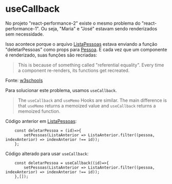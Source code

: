 # useCallback

No projeto "react-performance-2" existe o mesmo problema do "react-performance-1". Ou seja, "Maria" e "José" estavam sendo renderizados sem necessidade.

Isso acontece porque o arquivo [ListaPessoas](../extra/react-performance-2/src/ListaPessoas/index.js) estava enviando a função "deletarPessoas" como props para [Pessoa](../extra/react-performance-2/src/ListaPessoas/Pessoa/index.js). E cada vez que um componente é renderizado, suas funções são recriadas:

> This is because of something called "referential equality". Every time a component re-renders, its functions get recreated.

Fonte: [w3schools](https://www.w3schools.com/react/react_usecallback.asp)

Para solucionar este problema, usamos `useCallback`.

> The `useCallback` and `useMemo` Hooks are similar. The main difference is that `useMemo` returns a memoized value and `useCallback` returns a memoized function.

Código anterior em [ListaPessoas](../extra/react-performance-2/src/ListaPessoas/index.js):

```
    const deletarPessoa = (id)=>{
        setPessoas(ListaAnterior => ListaAnterior.filter((pessoa, indexAnterior) => indexAnterior !== id));
    };
```

Código alterado para usar `useCallback`:

```
    const deletarPessoa = useCallback((id)=>{
        setPessoas(ListaAnterior => ListaAnterior.filter((pessoa, indexAnterior) => indexAnterior !== id));
    },[]);
```